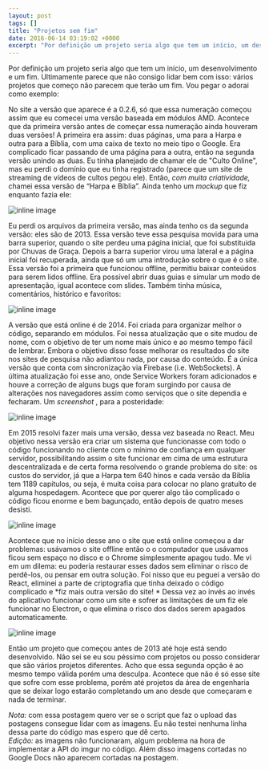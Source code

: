 ```yaml
---
layout: post
tags: []
title: "Projetos sem fim"
date: 2016-06-14 03:19:02 +0000
excerpt: "Por definição um projeto seria algo que tem um início, um desenvolvimento e um fim. Ultimamente parece que não consigo lidar bem com isso:..."
---
```


Por definição um projeto seria algo que tem um início, um desenvolvimento e um fim. Ultimamente parece que não consigo lidar bem com isso: vários projetos que começo não parecem que terão um fim. Vou pegar o adorai como exemplo:

No site a versão que aparece é a 0.2.6, só que essa numeração começou assim que eu comecei uma versão baseada em módulos AMD. Acontece que da primeira versão antes de começar essa numeração ainda houveram duas versões! A primeira era assim: duas páginas, uma para a Harpa e outra para a Bíblia, com uma caixa de texto no meio tipo o Google. Era complicado ficar passando de uma página para a outra, então na segunda versão unindo as duas. Eu tinha planejado de chamar ele de "Culto Online", mas eu perdi o domínio que eu tinha registrado (parece que um site de streaming de vídeos de cultos pegou ele). Então, *com muita criatividade,* chamei essa versão de “Harpa e Bíblia”. Ainda tenho um *mockup* que fiz enquanto fazia ele:

![inline image](https://i.imgur.com/QZsPWfi.png)

Eu perdi os arquivos da primeira versão, mas ainda tenho os da segunda versão: eles são de 2013. Essa versão teve essa pesquisa movida para uma barra superior, quando o site perdeu uma página inicial, que foi substituida por Chuvas de Graça. Depois a barra superior virou uma lateral e a página inicial foi recuperada, ainda que só um uma introdução sobre o que é o site. Essa versão foi a primeira que funcionou offline, permitiu baixar conteúdos para serem lidos offline. Era possível abrir duas guias e simular um modo de apresentação, igual acontece com slides. Também tinha música, comentários, histórico e favoritos:

![inline image](https://i.imgur.com/nTdQWkd.png)

A versão que está online é de 2014. Foi criada para organizar melhor o código, separando em módulos. Foi nessa atualização que o site mudou de nome, com o objetivo de ter um nome mais único e ao mesmo tempo fácil de lembrar. Embora o objetivo disso fosse melhorar os resultados do site nos sites de pesquisa não adiantou nada, por causa do conteúdo. É a única versão que conta com sincronização via Firebase (i.e. WebSockets). A última atualização foi esse ano, onde Service Workers foram adicionados e houve a correção de alguns bugs que foram surgindo por causa de alterações nos navegadores assim como serviços que o site dependia e fecharam. Um *screenshot* , para a posteridade:

![inline image](https://i.imgur.com/fNBOm3B.png)

Em 2015 resolvi fazer mais uma versão, dessa vez baseada no React. Meu objetivo nessa versão era criar um sistema que funcionasse com todo o código funcionando no cliente com o mínimo de confiança em qualquer servidor, possibilitando assim o site funcionar em cima de uma estrutura descentralizada e de certa forma resolvendo o grande problema do site: os custos do servidor, já que a Harpa tem 640 hinos e cada versão da Bíblia tem 1189 capítulos, ou seja, é muita coisa para colocar no plano gratuíto de alguma hospedagem. Acontece que por querer algo tão complicado o código ficou enorme e bem bagunçado, então depois de quatro meses desisti.

![inline image](https://i.imgur.com/hVj1Jvm.png?1)

Acontece que no início desse ano o site que está online começou a dar problemas: usávamos o site offline então o o computador que usávamos ficou sem espaço no disco e o Chrome simplesmente apagou tudo. Me vi em um dilema: eu poderia restaurar esses dados sem eliminar o risco de perdê-los, ou pensar em outra solução. Foi nisso que eu peguei a versão do React, eliminei a parte de criptografia que tinha deixado o código complicado e *fiz mais outra versão do site! * Dessa vez ao invés ao invés do aplicativo funcionar como um site e sofrer as limitações de um fiz ele funcionar no Electron, o que elimina o risco dos dados serem apagados automaticamente.

![inline image](https://i.imgur.com/FV96sMw.png)

Então um projeto que começou antes de 2013 até hoje está sendo desenvolvido. Não sei se eu sou péssimo com projetos ou posso considerar que são vários projetos diferentes. Acho que essa segunda opção é ao mesmo tempo válida porém uma desculpa. Acontece que não é só esse site que sofre com esse problema, porém até projetos da área de engenharia que se deixar logo estarão completando um ano desde que começaram e nada de terminar.

*Nota:* com essa postagem quero ver se o script que faz o upload das postagens consegue lidar com as imagens. Eu não testei nenhuma linha dessa parte do código mas espero que dê certo.  
*Edição:* as imagens não funcionaram, algum problema na hora de implementar a API do imgur no código. Além disso imagens  cortadas no Google Docs não aparecem cortadas na postagem.
